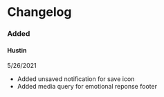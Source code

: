 # Changelog

### Added

#### Hustin

5/26/2021

- Added unsaved notification for save icon
- Added media query for emotional reponse footer
